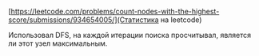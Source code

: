 [https://leetcode.com/problems/count-nodes-with-the-highest-score/submissions/934654005/](Статистика на leetcode)

Использовал DFS, на каждой итерации поиска просчитывал, является ли этот узел максимальным.